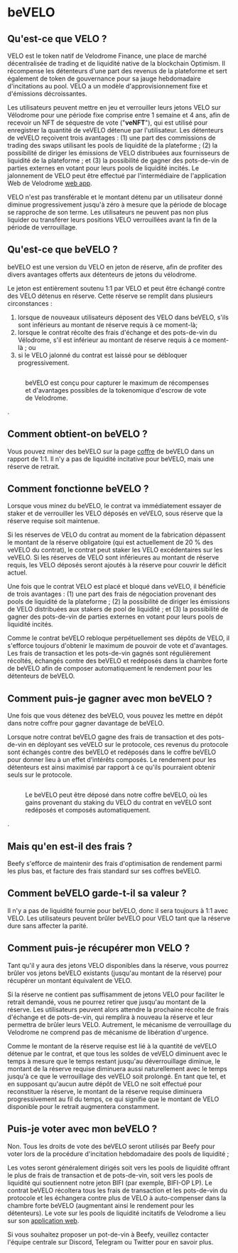 # beVELO

## Qu'est-ce que VELO ?

VELO est le token natif de Velodrome Finance, une place de marché décentralisée de trading et de liquidité native de la blockchain Optimism. Il récompense les détenteurs d'une part des revenus de la plateforme et sert également de token de gouvernance pour sa jauge hebdomadaire d'incitations au pool. VELO a un modèle d'approvisionnement fixe et d'émissions décroissantes.

Les utilisateurs peuvent mettre en jeu et verrouiller leurs jetons VELO sur Vélodrome pour une période fixe comprise entre 1 semaine et 4 ans, afin de recevoir un NFT de séquestre de vote ("**veNFT**"), qui est utilisé pour enregistrer la quantité de veVELO détenue par l'utilisateur. Les détenteurs de veVELO reçoivent trois avantages : (1) une part des commissions de trading des swaps utilisant les pools de liquidité de la plateforme ; (2) la possibilité de diriger les émissions de VELO distribuées aux fournisseurs de liquidité de la plateforme ; et (3) la possibilité de gagner des pots-de-vin de parties externes en votant pour leurs pools de liquidité incités. Le jalonnement de VELO peut être effectué par l'intermédiaire de l'application Web de Velodrome [web app](https://app.velodrome.finance/vest).

VELO n'est pas transférable et le montant détenu par un utilisateur donné diminue progressivement jusqu'à zéro à mesure que la période de blocage se rapproche de son terme. Les utilisateurs ne peuvent pas non plus liquider ou transférer leurs positions VELO verrouillées avant la fin de la période de verrouillage.

## Qu'est-ce que beVELO ?

beVELO est une version du VELO en jeton de réserve, afin de profiter des divers avantages offerts aux détenteurs de jetons du vélodrome.

Le jeton est entièrement soutenu 1:1 par VELO et peut être échangé contre des VELO détenus en réserve. Cette réserve se remplit dans plusieurs circonstances :

1. lorsque de nouveaux utilisateurs déposent des VELO dans beVELO, s'ils sont inférieurs au montant de réserve requis à ce moment-là;
2. lorsque le contrat récolte des frais d'échange et des pots-de-vin du Vélodrome, s'il est inférieur au montant de réserve requis à ce moment-là ; ou
3. si le VELO jalonné du contrat est laissé pour se débloquer progressivement.

<figure><img src="../../../.gitbook/assets/bevelo_poster-1.png" alt=""><figcaption><p>beVELO est conçu pour capturer le maximum de récompenses et d'avantages possibles de la tokenomique d'escrow de vote de Velodrome.</p></figcaption></figure>.

## Comment obtient-on beVELO ?

Vous pouvez miner des beVELO sur la page [coffre](https://app.beefy.finance/vault/beefy-bevelo) de beVELO dans un rapport de 1:1. Il n'y a pas de liquidité incitative pour beVELO, mais une réserve de retrait.

## Comment fonctionne beVELO ?

Lorsque vous minez du beVELO, le contrat va immédiatement essayer de staker et de verrouiller les VELO déposés en veVELO, sous réserve que la réserve requise soit maintenue.

Si les réserves de VELO du contrat au moment de la fabrication dépassent le montant de la réserve obligatoire (qui est actuellement de 20 % des veVELO du contrat), le contrat peut staker les VELO excédentaires sur les veVELO. Si les réserves de VELO sont inférieures au montant de réserve requis, les VELO déposés seront ajoutés à la réserve pour couvrir le déficit actuel.

Une fois que le contrat VELO est placé et bloqué dans veVELO, il bénéficie de trois avantages : (1) une part des frais de négociation provenant des pools de liquidité de la plateforme ; (2) la possibilité de diriger les émissions de VELO distribuées aux stakers de pool de liquidité ; et (3) la possibilité de gagner des pots-de-vin de parties externes en votant pour leurs pools de liquidité incités.

Comme le contrat beVELO rebloque perpétuellement ses dépôts de VELO, il s'efforce toujours d'obtenir le maximum de pouvoir de vote et d'avantages. Les frais de transaction et les pots-de-vin gagnés sont régulièrement récoltés, échangés contre des beVELO et redéposés dans la chambre forte de beVELO afin de composer automatiquement le rendement pour les détenteurs de beVELO.

## Comment puis-je gagner avec mon beVELO ?

Une fois que vous détenez des beVELO, vous pouvez les mettre en dépôt dans notre coffre pour gagner davantage de beVELO.

Lorsque notre contrat beVELO gagne des frais de transaction et des pots-de-vin en déployant ses veVELO sur le protocole, ces revenus du protocole sont échangés contre des beVELO et redéposés dans le coffre beVELO pour donner lieu à un effet d’intérêts composés. Le rendement pour les détenteurs est ainsi maximisé par rapport à ce qu'ils pourraient obtenir seuls sur le protocole.

<figure><img src="../../../.gitbook/assets/bevelo_vault-1.png" alt=""><figcaption><p>Le beVELO peut être déposé dans notre coffre beVELO, où les gains provenant du staking du VELO du contrat en veVELO sont redéposés et composés automatiquement.</p></figcaption></figure>.

## Mais qu'en est-il des frais ?

Beefy s'efforce de maintenir des frais d'optimisation de rendement parmi les plus bas, et facture des frais standard sur ses coffres beVELO.

## Comment beVELO garde-t-il sa valeur ?

Il n'y a pas de liquidité fournie pour beVELO, donc il sera toujours à 1:1 avec VELO. Les utilisateurs peuvent brûler beVELO pour VELO tant que la réserve dure sans affecter la parité.

## Comment puis-je récupérer mon VELO ?

Tant qu'il y aura des jetons VELO disponibles dans la réserve, vous pourrez brûler vos jetons beVELO existants (jusqu'au montant de la réserve) pour récupérer un montant équivalent de VELO.

Si la réserve ne contient pas suffisamment de jetons VELO pour faciliter le retrait demandé, vous ne pourrez retirer que jusqu'au montant de la réserve.  Les utilisateurs peuvent alors attendre la prochaine récolte de frais d'échange et de pots-de-vin, qui remplira à nouveau la réserve et leur permettra de brûler leurs VELO. Autrement, le mécanisme de verrouillage du Velodrome ne comprend pas de mécanisme de libération d'urgence.

Comme le montant de la réserve requise est lié à la quantité de veVELO détenue par le contrat, et que tous les soldes de veVELO diminuent avec le temps à mesure que le temps restant jusqu'au déverrouillage diminue, le montant de la réserve requise diminuera aussi naturellement avec le temps jusqu'à ce que le verrouillage des veVELO soit prolongé. En tant que tel, et en supposant qu'aucun autre dépôt de VELO ne soit effectué pour reconstituer la réserve, le montant de la réserve requise diminuera progressivement au fil du temps, ce qui signifie que le montant de VELO disponible pour le retrait augmentera constamment.

## Puis-je voter avec mon beVELO ?

Non. Tous les droits de vote des beVELO seront utilisés par Beefy pour voter lors de la procédure d'incitation hebdomadaire des pools de liquidité ;

Les votes seront généralement dirigés soit vers les pools de liquidité offrant le plus de frais de transaction et de pots-de-vin, soit vers les pools de liquidité qui soutiennent notre jeton BIFI (par exemple, BIFI-OP LP). Le contrat beVELO récoltera tous les frais de transaction et les pots-de-vin du protocole et les échangera contre plus de VELO à auto-compenser dans la chambre forte beVELO (augmentant ainsi le rendement pour les détenteurs). Le vote sur les pools de liquidité incitatifs de Velodrome a lieu sur son [application web](https://app.velodrome.finance/vote).

Si vous souhaitez proposer un pot-de-vin à Beefy, veuillez contacter l'équipe centrale sur Discord, Telegram ou Twitter pour en savoir plus.
